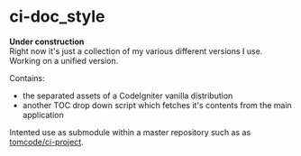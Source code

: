 ci-doc_style
============

**Under construction**  
Right now it's just a collection of my various different versions I use. Working on a unified version.

Contains:

- the separated assets of a CodeIgniter vanilla distribution
- another TOC drop down script which fetches it's contents from the main application

Intented use as submodule within a master repository such as as [tomcode/ci-project][1].

[1]: https://github.com/tomcode/ci-project "tomcode/ci-project"
